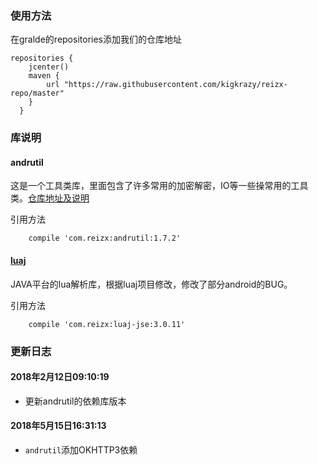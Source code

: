 ### 使用方法

在gralde的repositories添加我们的仓库地址
```
repositories {  
	jcenter()  
	maven { 
		url "https://raw.githubusercontent.com/kigkrazy/reizx-repo/master" 
	}  
  }  
```

### 库说明
#### andrutil
这是一个工具类库，里面包含了许多常用的加密解密，IO等一些操常用的工具类。[仓库地址及说明](https://github.com/kigkrazy/andrutil)

引用方法  
```
	compile 'com.reizx:andrutil:1.7.2'
```

#### [luaj](https://github.com/kigkrazy/luaj-android)
JAVA平台的lua解析库，根据luaj项目修改，修改了部分android的BUG。

引用方法  
```
	compile 'com.reizx:luaj-jse:3.0.11'
```

### 更新日志

#### 2018年2月12日09:10:19
* 更新andrutil的依赖库版本

#### 2018年5月15日16:31:13
* `andrutil`添加OKHTTP3依赖